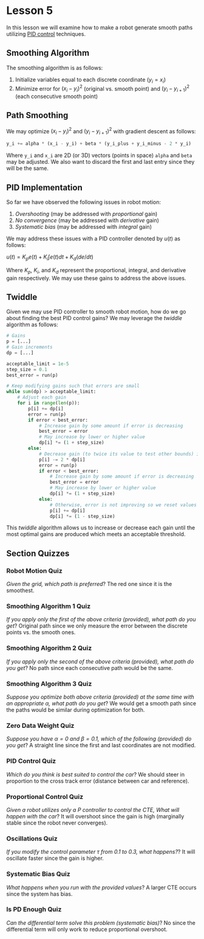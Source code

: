 # Lesson 5

In this lesson we will examine how to make a robot generate smooth paths utilizing [PID control](https://en.wikipedia.org/wiki/PID_controller) techniques.

## Smoothing Algorithm

The smoothing algorithm is as follows:

1. Initialize variables equal to each discrete coordinate ($y_i = x_i$)
2. Minimize error for $(x_i - y_i)^2$ (original vs. smooth point) and $(y_i - y_{i+1})^2$ (each consecutive smooth point)

## Path Smoothing

We may optimize $(x_i - y_i)^2$ and $(y_i - y_{i+1})^2$ with gradient descent as follows:

```python
y_i += alpha * (x_i - y_i) + beta * (y_i_plus + y_i_minus - 2 * y_i)
```

Where `y_i` and `x_i` are 2D (or 3D) vectors (points in space) `alpha` and `beta` may be adjusted. We also want to discard the first and last entry since they will be the same.

## PID Implementation

So far we have observed the following issues in robot motion:

1. _Overshooting_ (may be addressed with _proportional_ gain)
2. _No convergence_ (may be addressed with _derivative_ gain)
3. _Systematic bias_ (may be addressed with _integral_ gain)

We may address these issues with a PID controller denoted by $u(t)$ as follows:

$u(t) = K_p e(t) + K_i \int e(t) dt + K_d (de/dt)$

Where $K_p$, $K_i$, and $K_d$ represent the proportional, integral, and derivative gain respectively. We may use these gains to address the above issues.

## Twiddle

Given we may use PID controller to smooth robot motion, how do we go about finding the best PID control gains? We may leverage the _twiddle_ algorithm as follows:

```python
# Gains
p = [...]
# Gain increments
dp = [...]

acceptable_limit = 1e-5
step_size = 0.1
best_error = run(p)

# Keep modifying gains such that errors are small
while sum(dp) > acceptable_limit:
    # Adjust each gain
    for i in range(len(p)):
        p[i] += dp[i]
        error = run(p)
        if error < best_error:
            # Increase gain by some amount if error is decreasing
            best_error = error
            # May increase by lower or higher value
            dp[i] *= (1 + step_size)
        else:
            # Decrease gain (to twice its value to test other bounds) if error is increasing
            p[i] -= 2 * dp[i]
            error = run(p)
            if error < best_error:
                # Increase gain by some amount if error is decreasing
                best_error = error
                # May increase by lower or higher value
                dp[i] *= (1 + step_size)
            else:
                # Otherwise, error is not improving so we reset values
                p[i] += dp[i]
                dp[i] *= (1 - step_size)
```

This _twiddle_ algorithm allows us to increase or decrease each gain until the most optimal gains are produced which meets an acceptable threshold.

## Section Quizzes

### Robot Motion Quiz

_Given the grid, which path is preferred_? The red one since it is the smoothest.

### Smoothing Algorithm 1 Quiz

_If you apply only the first of the above criteria (provided), what path do you get_? Original path since we only measure the error between the discrete points vs. the smooth ones.

### Smoothing Algorithm 2 Quiz

_If you apply only the second of the above criteria (provided), what path do you get_? No path since each consecutive path would be the same.

### Smoothing Algorithm 3 Quiz

_Suppose you optimize both above criteria (provided) at the same time with an appropriate $\alpha$, what path do you get_? We would get a smooth path since the paths would be similar during optimization for both.

### Zero Data Weight Quiz

_Suppose you have $\alpha=0$ and $\beta=0.1$, which of the following (provided) do you get_? A straight line since the first and last coordinates are not modified.

### PID Control Quiz

_Which do you think is best suited to control the car_? We should steer in proportion to the cross track error (distance between car and reference).

### Proportional Control Quiz

_Given a robot utilizes only a P controller to control the CTE, What will happen with the car_? It will overshoot since the gain is high (marginally stable since the robot never converges).

### Oscillations Quiz

_If you modify the control parameter $\tau$ from 0.1 to 0.3, what happens?_? It will oscillate faster since the gain is higher.

### Systematic Bias Quiz

_What happens when you run with the provided values_? A larger CTE occurs since the system has bias.

### Is PD Enough Quiz

_Can the differential term solve this problem (systematic bias)_? No since the differential term will only work to reduce proportional overshoot.
